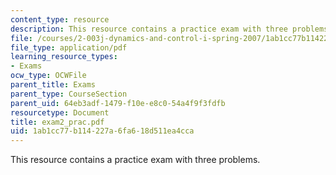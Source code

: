 ```yaml
---
content_type: resource
description: This resource contains a practice exam with three problems.
file: /courses/2-003j-dynamics-and-control-i-spring-2007/1ab1cc77b114227a6fa618d511ea4cca_exam2_prac.pdf
file_type: application/pdf
learning_resource_types:
- Exams
ocw_type: OCWFile
parent_title: Exams
parent_type: CourseSection
parent_uid: 64eb3adf-1479-f10e-e8c0-54a4f9f3fdfb
resourcetype: Document
title: exam2_prac.pdf
uid: 1ab1cc77-b114-227a-6fa6-18d511ea4cca
---
```

This resource contains a practice exam with three problems.

